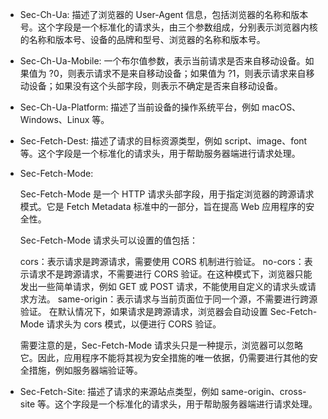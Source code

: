 - Sec-Ch-Ua: 描述了浏览器的 User-Agent 信息，包括浏览器的名称和版本号。这个字段是一个标准化的请求头，由三个参数组成，分别表示浏览器内核的名称和版本号、设备的品牌和型号、浏览器的名称和版本号。
- Sec-Ch-Ua-Mobile: 一个布尔值参数，表示当前请求是否来自移动设备。如果值为 ?0，则表示请求不是来自移动设备；如果值为 ?1，则表示请求来自移动设备；如果没有这个头部字段，则表示不确定是否来自移动设备。
- Sec-Ch-Ua-Platform: 描述了当前设备的操作系统平台，例如 macOS、Windows、Linux 等。
- Sec-Fetch-Dest: 描述了请求的目标资源类型，例如 script、image、font 等。这个字段是一个标准化的请求头，用于帮助服务器端进行请求处理。
- Sec-Fetch-Mode: 

    Sec-Fetch-Mode 是一个 HTTP 请求头部字段，用于指定浏览器的跨源请求模式。它是 Fetch Metadata 标准中的一部分，旨在提高 Web 应用程序的安全性。

    Sec-Fetch-Mode 请求头可以设置的值包括：

    cors：表示请求是跨源请求，需要使用 CORS 机制进行验证。
    no-cors：表示请求不是跨源请求，不需要进行 CORS 验证。在这种模式下，浏览器只能发出一些简单请求，例如 GET 或 POST 请求，不能使用自定义的请求头或请求方法。
    same-origin：表示请求与当前页面位于同一个源，不需要进行跨源验证。
    在默认情况下，如果请求是跨源请求，浏览器会自动设置 Sec-Fetch-Mode 请求头为 cors 模式，以便进行 CORS 验证。

    需要注意的是，Sec-Fetch-Mode 请求头只是一种提示，浏览器可以忽略它。因此，应用程序不能将其视为安全措施的唯一依据，仍需要进行其他的安全措施，例如服务器端验证等。

- Sec-Fetch-Site: 描述了请求的来源站点类型，例如 same-origin、cross-site 等。这个字段是一个标准化的请求头，用于帮助服务器端进行请求处理。